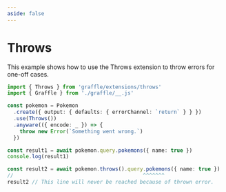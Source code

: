 ```yaml
---
aside: false
---
```


# Throws

This example shows how to use the Throws extension to throw errors for one-off cases.

<!-- dprint-ignore-start -->
```ts twoslash
import { Throws } from 'graffle/extensions/throws'
import { Graffle } from './graffle/__.js'

const pokemon = Pokemon
  .create({ output: { defaults: { errorChannel: `return` } } })
  .use(Throws())
  .anyware(({ encode: _ }) => {
    throw new Error(`Something went wrong.`)
  })

const result1 = await pokemon.query.pokemons({ name: true })
console.log(result1)

const result2 = await pokemon.throws().query.pokemons({ name: true })
//                                          ^^^^^^^
result2 // This line will never be reached because of thrown error.
```
<!-- dprint-ignore-end -->

